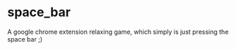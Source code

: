 # space_bar
A google chrome extension relaxing game, which simply is just pressing the space bar ;)
